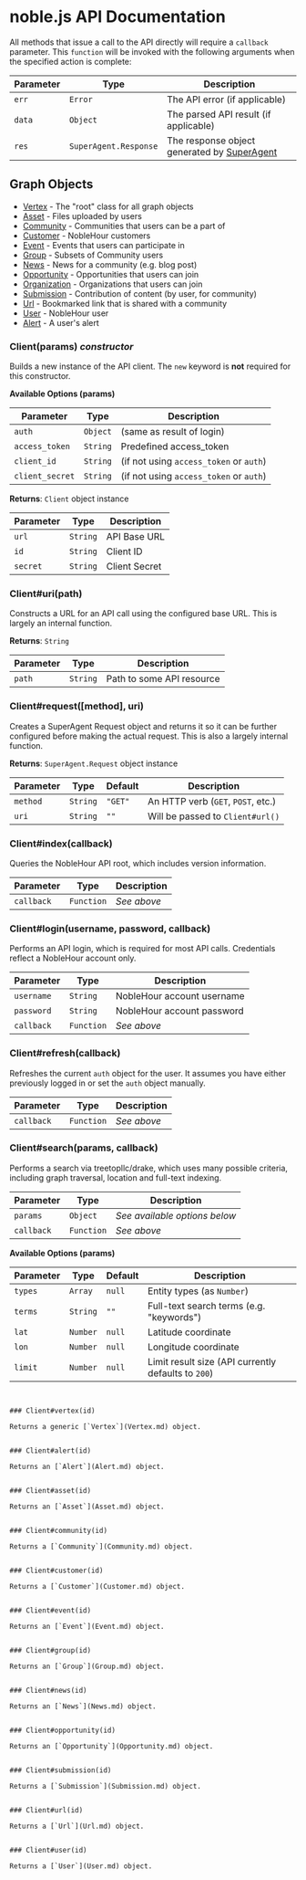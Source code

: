 # noble.js API Documentation

All methods that issue a call to the API directly will require a `callback`
parameter. This `function` will be invoked with the following arguments when
the specified action is complete:

| Parameter | Type                  | Description                           |
| --------- | --------------------- | ------------------------------------- |
| `err`     | `Error`               | The API error (if applicable)         |
| `data`    | `Object`              | The parsed API result (if applicable) |
| `res`     | `SuperAgent.Response` | The response object generated by [SuperAgent](http://tj.github.io/superagent/) |



## Graph Objects

 * [Vertex](graph/Vertex.md) - The "root" class for all graph objects
 * [Asset](graph/Asset.md) - Files uploaded by users
 * [Community](graph/Community.md) - Communities that users can be a part of
 * [Customer](graph/Customer.md) - NobleHour customers
 * [Event](graph/Event.md) - Events that users can participate in
 * [Group](graph/Group.md) - Subsets of Community users
 * [News](graph/News.md) - News for a community (e.g. blog post)
 * [Opportunity](graph/Opportunity.md) - Opportunities that users can join
 * [Organization](graph/Organization.md) - Organizations that users can join
 * [Submission](graph/Submission.md) - Contribution of content (by user, for community)
 * [Url](graph/Url.md) - Bookmarked link that is shared with a community
 * [User](graph/User.md) - NobleHour user
 * [Alert](graph/Alert.md) - A user's alert



### Client(params) *constructor*

Builds a new instance of the API client. The `new` keyword is **not**
required for this constructor.

**Available Options (params)**

| Parameter       | Type     | Description                             |
| --------------- | -------- | --------------------------------------- |
| `auth`          | `Object` | (same as result of login)               |
| `access_token`  | `String` | Predefined access_token                 |
| `client_id`     | `String` | (if not using `access_token` or `auth`) |
| `client_secret` | `String` | (if not using `access_token` or `auth`) |

**Returns**: `Client` object instance

| Parameter | Type     | Description   |
| --------- | -------- | ------------- |
| `url`     | `String` | API Base URL  |
| `id`      | `String` | Client ID     |
| `secret`  | `String` | Client Secret |


### Client#uri(path)

Constructs a URL for an API call using the configured base URL. This is largely
an internal function.

**Returns**: `String`

| Parameter | Type     | Description               |
| --------- | -------- | ------------------------- |
| `path`    | `String` | Path to some API resource |


### Client#request([method], uri)

Creates a SuperAgent Request object and returns it so it can be further
configured before making the actual request. This is also a largely internal
function.

**Returns**: `SuperAgent.Request` object instance

| Parameter | Type     | Default | Description                        |
| --------- | -------- | ------- | ---------------------------------- |
| `method`  | `String` | `"GET"` | An HTTP verb (`GET`, `POST`, etc.) |
| `uri`     | `String` | `""`    | Will be passed to `Client#url()`   |


### Client#index(callback)

Queries the NobleHour API root, which includes version information.

| Parameter  | Type       | Description |
| ---------- | ---------- | ----------- |
| `callback` | `Function` | *See above* |


### Client#login(username, password, callback)

Performs an API login, which is required for most API calls. Credentials
reflect a NobleHour account only.

| Parameter  | Type       | Description                |
| ---------- | ---------- | -------------------------- |
| `username` | `String`   | NobleHour account username |
| `password` | `String`   | NobleHour account password |
| `callback` | `Function` | *See above*                |


### Client#refresh(callback)

Refreshes the current `auth` object for the user. It assumes you have
either previously logged in or set the `auth` object manually.

| Parameter  | Type       | Description |
| ---------- | ---------- | ----------- |
| `callback` | `Function` | *See above* |


### Client#search(params, callback)

Performs a search via treetopllc/drake, which uses many possible criteria,
including graph traversal, location and full-text indexing.

| Parameter  | Type       | Description                   |
| ---------- | ---------- | ----------------------------- |
| `params`   | `Object`   | *See available options below* |
| `callback` | `Function` | *See above*                   |

**Available Options (params)**

| Parameter | Type      | Default | Description                                         |
| --------- | --------- | ------- | --------------------------------------------------- |
| `types`   | `Array`   | `null`  | Entity types (as `Number`)                          |
| `terms`   | `String`  | `""`    | Full-text search terms (e.g. "keywords")            |
| `lat`     | `Number`  | `null`  | Latitude coordinate                                 |
| `lon`     | `Number`  | `null`  | Longitude coordinate                                |
| `limit`   | `Number`  | `null`  | Limit result size (API currently defaults to `200`) |
```


### Client#vertex(id)

Returns a generic [`Vertex`](Vertex.md) object.


### Client#alert(id)

Returns an [`Alert`](Alert.md) object.


### Client#asset(id)

Returns an [`Asset`](Asset.md) object.


### Client#community(id)

Returns a [`Community`](Community.md) object.


### Client#customer(id)

Returns a [`Customer`](Customer.md) object.


### Client#event(id)

Returns an [`Event`](Event.md) object.


### Client#group(id)

Returns an [`Group`](Group.md) object.


### Client#news(id)

Returns an [`News`](News.md) object.


### Client#opportunity(id)

Returns an [`Opportunity`](Opportunity.md) object.


### Client#submission(id)

Returns a [`Submission`](Submission.md) object.


### Client#url(id)

Returns a [`Url`](Url.md) object.


### Client#user(id)

Returns a [`User`](User.md) object.
